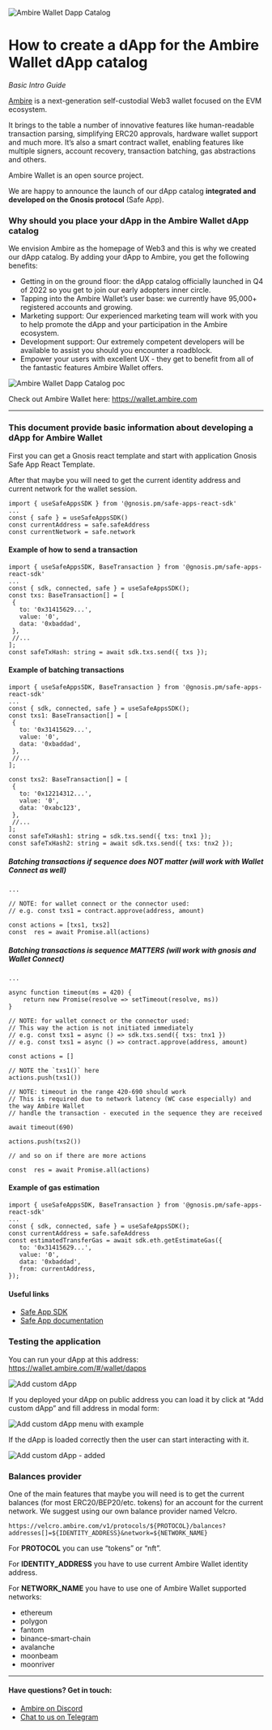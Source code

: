 ![Ambire Wallet Dapp Catalog](https://user-images.githubusercontent.com/8737960/217239365-c4f40b34-c141-486c-a511-d10dc33da7ce.png)

# How to create a dApp for the Ambire Wallet dApp catalog
_Basic Intro Guide_

[Ambire](https://www.ambire.com/) is a next-generation self-custodial Web3 wallet focused on the EVM ecosystem.

It brings to the table a number of innovative features like human-readable transaction parsing, simplifying ERC20 approvals, hardware wallet support and much more. It’s also a smart contract wallet, enabling features like multiple signers, account recovery, transaction batching, gas abstractions and others.

Ambire Wallet is an open source project. 

We are happy to announce the launch of our dApp catalog **integrated and developed on the Gnosis protocol** (Safe App).

### Why should you place your dApp in the Ambire Wallet dApp catalog 

We envision Ambire as the homepage of Web3 and this is why we created our dApp catalog. By adding your dApp to Ambire, you get the following benefits: 

- Getting in on the ground floor: the dApp catalog officially launched in Q4 of 2022 so you get to join our early adopters inner circle. 
- Tapping into the Ambire Wallet’s user base: we currently have 95,000+ registered accounts and growing. 
- Marketing support: Our experienced marketing team will work with you to help promote the dApp and your participation in the Ambire ecosystem. 
- Development support: Our extremely competent developers will be available to assist you should you encounter a roadblock.
- Empower your users with excellent UX - they get to benefit from all of the fantastic features Ambire Wallet offers. 


![Ambire Wallet Dapp Catalog poc](https://user-images.githubusercontent.com/8737960/217244890-759c3494-e996-45d0-bc3f-b9e4d429e983.png)


Check out Ambire Wallet here: https://wallet.ambire.com

---

### This document provide basic information about developing a dApp for Ambire Wallet

First you can get a Gnosis react template and start with application Gnosis Safe App React Template.

After that maybe you will need to get the current identity address and current network for the wallet session.

```
import { useSafeAppsSDK } from '@gnosis.pm/safe-apps-react-sdk'
...
const { safe } = useSafeAppsSDK()
const currentAddress = safe.safeAddress
const currentNetwork = safe.network
```

#### Example of how to send a transaction
```
import { useSafeAppsSDK, BaseTransaction } from '@gnosis.pm/safe-apps-react-sdk'
...
const { sdk, connected, safe } = useSafeAppsSDK();
const txs: BaseTransaction[] = [
 {
   to: '0x31415629...',
   value: '0',
   data: '0xbaddad',
 },
 //...
];
const safeTxHash: string = await sdk.txs.send({ txs });
```

#### Example of batching transactions
```
import { useSafeAppsSDK, BaseTransaction } from '@gnosis.pm/safe-apps-react-sdk'
...
const { sdk, connected, safe } = useSafeAppsSDK();
const txs1: BaseTransaction[] = [
 {
   to: '0x31415629...',
   value: '0',
   data: '0xbaddad',
 },
 //...
];
 
const txs2: BaseTransaction[] = [
 {
   to: '0x12214312...',
   value: '0',
   data: '0xabc123',
 },
 //...
];
const safeTxHash1: string = sdk.txs.send({ txs: tnx1 });
const safeTxHash2: string = await sdk.txs.send({ txs: tnx2 });
```

##### Batching transactions if sequence does NOT matter (will work with Wallet Connect as well)

```
...

// NOTE: for wallet connect or the connector used:
// e.g. const txs1 = contract.approve(address, amount)

const actions = [txs1, txs2]
const  res = await Promise.all(actions)

```

##### Batching transactions is sequence MATTERS (will work with gnosis and Wallet Connect)

```
...

async function timeout(ms = 420) {
	return new Promise(resolve => setTimeout(resolve, ms))
}

// NOTE: for wallet connect or the connector used:
// This way the action is not initiated immediately
// e.g. const txs1 = async () => sdk.txs.send({ txs: tnx1 })
// e.g. const txs1 = async () => contract.approve(address, amount)

const actions = []

// NOTE the `txs1()` here
actions.push(txs1())

// NOTE: timeout in the range 420-690 should work
// This is required due to network latency (WC case especially) and the way Ambire Wallet
// handle the transaction - executed in the sequence they are received

await timeout(690)

actions.push(txs2())

// and so on if there are more actions

const  res = await Promise.all(actions)

```

#### Example of gas estimation
```
import { useSafeAppsSDK, BaseTransaction } from '@gnosis.pm/safe-apps-react-sdk'
...
const { sdk, connected, safe } = useSafeAppsSDK();
const currentAddress = safe.safeAddress
const estimatedTransferGas = await sdk.eth.getEstimateGas({
   to: '0x31415629...',
   value: '0',
   data: '0xbaddad',
   from: currentAddress,
});
```

#### Useful links 
- [Safe App SDK](https://github.com/gnosis/safe-apps-sdk)
- [Safe App documentation](https://docs.gnosis-safe.io/build/sdks/safe-apps)

### Testing the application
You can run your dApp at this address: https://wallet.ambire.com/#/wallet/dapps

![Add custom dApp](https://user-images.githubusercontent.com/83211172/216987050-641d8fae-6dfa-4dd5-9039-e355eee94dbc.png)

If you deployed your dApp on public address you can load it by click at “Add custom dApp” and fill address in modal form:

![Add custom dApp menu with example](https://user-images.githubusercontent.com/83211172/216987890-f6a21da2-ecf1-4502-9603-f72e870b97ff.png)

If the dApp is loaded correctly then the user can start interacting with it.

![Add custom dApp - added](https://user-images.githubusercontent.com/83211172/216987343-864e6f2d-084b-481b-8f35-25a28169e1c2.png)

### Balances provider
One of the main features that maybe you will need is to get the current balances (for most ERC20/BEP20/etc. tokens) for an account for the current network. We suggest using our own balance provider named Velcro.
```
https://velcro.ambire.com/v1/protocols/${PROTOCOL}/balances?addresses[]=${IDENTITY_ADDRESS}&network=${NETWORK_NAME}
```

For **PROTOCOL** you can use “tokens” or “nft”.

For **IDENTITY_ADDRESS** you have to use current Ambire Wallet identity address. 

For **NETWORK_NAME** you have to use one of Ambire Wallet supported networks:
- ethereum
- polygon
- fantom
- binance-smart-chain
- avalanche
- moonbeam
- moonriver

---

#### Have questions? Get in touch: 
- [Ambire on Discord](https://discord.gg/QQb4xc4ksJ)
- [Chat to us on Telegram](https://t.me/AmbireOfficial)

